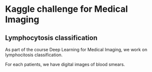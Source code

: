 # Kaggle challenge for Medical Imaging

## Lymphocytosis classification

As part of the course Deep Learning for Medical Imaging, we work on lymphocitosis classification. 

For each patients, we have digital images of blood smears.
